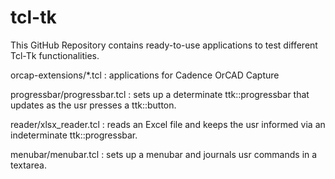 # tcl-tk
This GitHub Repository contains ready-to-use applications to test different Tcl-Tk functionalities.

orcap-extensions/*.tcl : applications for Cadence OrCAD Capture

progressbar/progressbar.tcl : sets up a determinate ttk::progressbar that updates as the usr presses a ttk::button. 

reader/xlsx_reader.tcl : reads an Excel file and keeps the usr informed via an indeterminate ttk::progressbar.

menubar/menubar.tcl : sets up a menubar and journals usr commands in a textarea.
